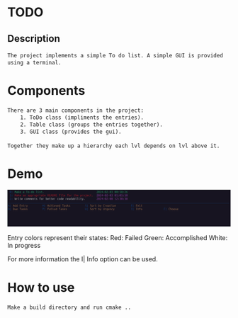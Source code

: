 # TODO
## Description
	The project implements a simple To do list. A simple GUI is provided using a terminal.
# Components
	There are 3 main components in the project:
		1. ToDo class (impliments the entries).
		2. Table class (groups the entries together).
		3. GUI class (provides the gui).

	Together they make up a hierarchy each lvl depends on lvl above it.
# Demo
![Demo](https://github.com/BuDavid/ToDo/blob/master/images/Demo.png)

Entry colors represent their states:
	Red: Failed
	Green: Accomplished
	White: In progress

For more information the I| Info option can be used.

# How to use
    Make a build directory and run cmake ..
	
